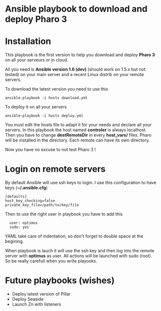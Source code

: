 Ansible playbook to download and deploy Pharo 3
===============================================

# Installation

This playbook is the first version to help you download and deploy **Pharo 3** on all your serveurs or in cloud.

All you need is **Ansible version 1.6 (dev)** (should work on 1.5.x but not tested) on your main server and a recent Linux distrib on your remote servers.

To download the latest version you need to use this

```
ansible-playbook -i hosts download.yml
```

To deploy it on all your servers

```
ansible-playbook -i hosts deploy.yml
```

You must edit the hosts file to adapt it for your needs and declare all your servers. In this playbook the host named **controler** is always localhost.
Then you have to change **destRemoteDir** in every **host_vars/<srv>** files. Pharo will be installed in the directory. Each remote can have its own directory.

Now you have no excuse to not test Pharo 3 !

# Login on remote servers

By default Ansible will use ssh keys to login. I use this configuration to have keys (**~/.ansible.cfg**)

```
[defaults]
host_key_checking=false
private_key_file=/path/to/key/file
```

Then to use the right user in playbook you have to add this

```
  user: optimus
  sudo: yes
```
YAML take care of indentation, so don't forget to double space at the begining.

When playbook is lauch it will use the ssh key and then log into the remote server with **optimus** as user. All actions will be launched with sudo (root). So be really carefull when you write playooks.

# Future playbooks (wishes)

- Deploy latest version of Pillar
- Deploy Seaside
- Launch Zn with listeners
